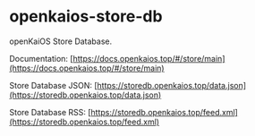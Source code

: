 # openkaios-store-db
openKaiOS Store Database.

Documentation: [https://docs.openkaios.top/#/store/main](https://docs.openkaios.top/#/store/main)

Store Database JSON: [https://storedb.openkaios.top/data.json](https://storedb.openkaios.top/data.json)

Store Database RSS: [https://storedb.openkaios.top/feed.xml](https://storedb.openkaios.top/feed.xml)
